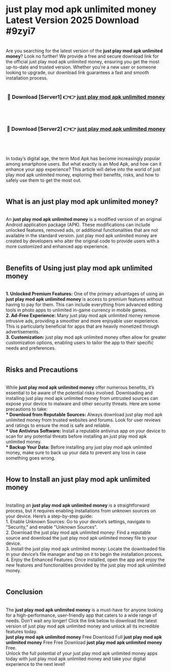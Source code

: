 # just play mod apk unlimited money Latest Version 2025 Download #9zyi7<br>
<br>
Are you searching for the latest version of the <strong>just play mod apk unlimited money</strong>? Look no further! We provide a free and secure download link for the official just play mod apk unlimited money, ensuring you get the most up-to-date and trusted version. Whether you're a new user or someone looking to upgrade, our download link guarantees a fast and smooth installation process.
<br>
<br>
<div align="center">
<h3>🔴 Download [Server1] 👉👉 <a href="https://modyolo.store/just_play_mod_apk_unlimited_money">just play mod apk unlimited money</a></h3><br>
<br>
<h3>🔴 Download [Server2] 👉👉 <a href="https://modyolo.store/=just_play_mod_apk_unlimited_money">just play mod apk unlimited money</a></h3><br>
</div>
<br>
<br>
In today’s digital age, the term Mod Apk has become increasingly popular among smartphone users. But what exactly is an Mod Apk, and how can it enhance your app experience? This article will delve into the world of just play mod apk unlimited money, exploring their benefits, risks, and how to safely use them to get the most out.
<br>
<br>
<h2>What is an just play mod apk unlimited money?</h2>
<br>
An <strong>just play mod apk unlimited money</strong> is a modified version of an original Android application package (APK). These modifications can include unlocked features, removed ads, or additional functionalities that are not available in the standard version. just play mod apk unlimited money are created by developers who alter the original code to provide users with a more customized and enhanced app experience.
<br>
<br>
<h2>Benefits of Using just play mod apk unlimited money</h2>
<br>
<strong> 1. Unlocked Premium Features:</strong> One of the primary advantages of using an <strong>just play mod apk unlimited money</strong> is access to premium features without having to pay for them. This can include everything from advanced editing tools in photo apps to unlimited in-game currency in mobile games.
<br>
<strong> 2. Ad-Free Experience:</strong> Many just play mod apk unlimited money remove intrusive ads, providing a smoother and more enjoyable user experience. This is particularly beneficial for apps that are heavily monetized through advertisements.
<br>
<strong> 3. Customization:</strong> just play mod apk unlimited money often allow for greater customization options, enabling users to tailor the app to their specific needs and preferences.
<br>
<br>
<h2>Risks and Precautions</h2>
<br>
While <strong>just play mod apk unlimited money</strong> offer numerous benefits, it’s essential to be aware of the potential risks involved. Downloading and installing just play mod apk unlimited money from untrusted sources can expose your device to malware and other security threats. Here are some precautions to take:
<br>
<strong> * Download from Reputable Sources:</strong> Always download just play mod apk unlimited money from trusted websites and forums. Look for user reviews and ratings to ensure the mod is safe and reliable.
<br>
<strong> * Use Antivirus Software:</strong> Install a reputable antivirus app on your device to scan for any potential threats before installing an just play mod apk unlimited money.
<br>
<strong> * Backup Your Data:</strong> Before installing any just play mod apk unlimited money, make sure to back up your data to prevent any loss in case something goes wrong.
<br>
<br>
<h2>How to Install an just play mod apk unlimited money</h2>
<br>
Installing an <strong>just play mod apk unlimited money</strong> is a straightforward process, but it requires enabling installations from unknown sources on your device. Here’s a step-by-step guide:
<br>
 1. Enable Unknown Sources: Go to your device’s settings, navigate to "Security," and enable "Unknown Sources".
<br>
 2. Download the just play mod apk unlimited money: Find a reputable source and download the just play mod apk unlimited money file to your device.
<br>
 3. Install the just play mod apk unlimited money: Locate the downloaded file in your device’s file manager and tap on it to begin the installation process.
<br>
 4. Enjoy the Enhanced Features: Once installed, open the app and enjoy the new features and functionalities provided by the just play mod apk unlimited money.
<br>
<br>
<h2><strong>Conclusion</strong></h2>
<br>
The <strong>just play mod apk unlimited money</strong> is a must-have for anyone looking for a high-performance, user-friendly app that caters to a wide range of needs. Don’t wait any longer! Click the link below to download the latest version of just play mod apk unlimited money and unlock all its incredible features today.
<br>
<strong>just play mod apk unlimited money</strong> Free Download Full <strong>just play mod apk unlimited money</strong> Free Free Download <strong>just play mod apk unlimited money</strong> Free.
<br>
Unlock the full potential of your just play mod apk unlimited money apps today with just play mod apk unlimited money and take your digital experience to the next level!

